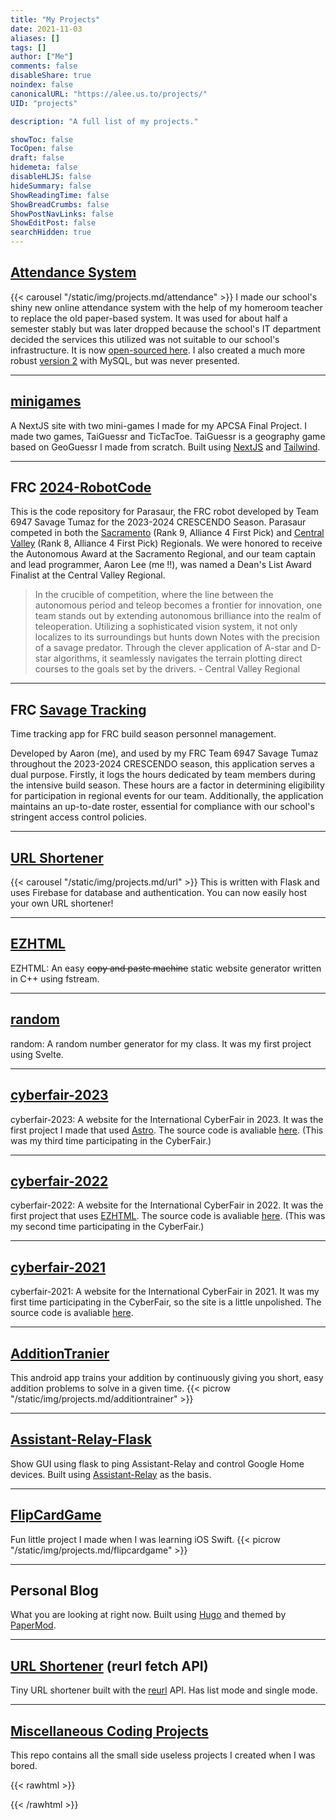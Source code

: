 ```yaml
---
title: "My Projects"
date: 2021-11-03
aliases: []
tags: []
author: ["Me"]
comments: false
disableShare: true
noindex: false
canonicalURL: "https://alee.us.to/projects/"
UID: "projects"

description: "A full list of my projects."

showToc: false
TocOpen: false
draft: false
hidemeta: false
disableHLJS: false
hideSummary: false
ShowReadingTime: false
ShowBreadCrumbs: false
ShowPostNavLinks: false
ShowEditPost: false
searchHidden: true
---
```


## [Attendance System](https://github.com/aaronleetw/Attendance)
{{< carousel "/static/img/projects.md/attendance" >}}
I made our school's shiny new online attendance system with the help of my homeroom teacher to replace the old paper-based system. It was used for about half a semester stably but was later dropped because the school's IT department decided the services this utilized was not suitable to our school's infrastructure. It is now [open-sourced here](https://github.com/aaronleetw/Attendance). I also created a much more robust [version 2](https://github.com/aaronleetw/Attendance/tree/v2) with MySQL, but was never presented.

----

## [minigames](https://apcs.pages.dev)

A NextJS site with two mini-games I made for my APCSA Final Project. I made two games, TaiGuessr and TicTacToe. TaiGuessr is a geography game based on GeoGuessr I made from scratch. Built using [NextJS](https://nextjs.org/) and [Tailwind](https://tailwindcss.com/).

----

## FRC [2024-RobotCode](https://github.com/savagetumaz6947/2024-RobotCode)

This is the code repository for Parasaur, the FRC robot developed by Team 6947 Savage Tumaz for the 2023-2024 CRESCENDO Season. Parasaur competed in both the [Sacramento](https://www.thebluealliance.com/event/2024cada) (Rank 9, Alliance 4 First Pick) and [Central Valley](https://www.thebluealliance.com/event/2024cafr) (Rank 8, Alliance 4 First Pick) Regionals. We were honored to receive the Autonomous Award at the Sacramento Regional, and our team captain and lead programmer, Aaron Lee (me !!), was named a Dean's List Award Finalist at the Central Valley Regional.

> In the crucible of competition, where the line between the autonomous period and teleop becomes a frontier for innovation, one team stands out by extending autonomous brilliance into the realm of teleoperation. Utilizing a sophisticated vision system, it not only localizes to its surroundings but hunts down Notes with the precision of a savage predator. Through the clever application of A-star and D-star algorithms, it seamlessly navigates the terrain plotting direct courses to the goals set by the drivers. - Central Valley Regional

----

## FRC [Savage Tracking](https://github.com/aaronleetw/savage-tracking)

Time tracking app for FRC build season personnel management.

Developed by Aaron (me), and used by my FRC Team 6947 Savage Tumaz throughout the 2023-2024 CRESCENDO season, this application serves a dual purpose. Firstly, it logs the hours dedicated by team members during the intensive build season. These hours are a factor in determining eligibility for participation in regional events for our team. Additionally, the application maintains an up-to-date roster, essential for compliance with our school's stringent access control policies.

----

## [URL Shortener](https://github.com/aaronleetw/URL_Shortener)
{{< carousel "/static/img/projects.md/url" >}}
This is written with Flask and uses Firebase for database and authentication. You can now easily host your own URL shortener!

----

## [EZHTML](https://github.com/aaronleetw/EZHTML)
EZHTML: An easy ~~copy and paste machine~~ static website generator written in C++ using fstream.

----

## [random](https://github.com/aaronleetw/random)
random: A random number generator for my class. It was my first project using Svelte.

----

## [cyberfair-2023](https://coral.pages.dev)
cyberfair-2023: A website for the International CyberFair in 2023. It was the first project I made that used [Astro](https://astro.build/). The source code is avaliable [here](https://github.com/aaronleetw/cyberfair-2023). (This was my third time participating in the CyberFair.)


----

## [cyberfair-2022](https://pottery.pages.dev)
cyberfair-2022: A website for the International CyberFair in 2022. It was the first project that uses [EZHTML](https://github.com/aaronleetw/EZHTML). The source code is avaliable [here](https://github.com/aaronleetw/cyberfair-2022). (This was my second time participating in the CyberFair.)

----

## [cyberfair-2021](https://restorer.pages.dev/index.htm)
cyberfair-2021: A website for the International CyberFair in 2021. It was my first time participating in the CyberFair, so the site is a little unpolished. The source code is avaliable [here](https://github.com/aaronleetw/cyberfair-2021).

----

## [AdditionTranier](https://github.com/aaronleetw/AdditionTrainer)
This android app trains your addition by continuously giving you short, easy addition problems to solve in a given time.
{{< picrow "/static/img/projects.md/additiontrainer" >}}

----

## [Assistant-Relay-Flask](https://github.com/aaronleetw/Assistant-Relay-Flask)
Show GUI using flask to ping Assistant-Relay and control Google Home devices.
Built using [Assistant-Relay](https://github.com/greghesp/assistant-relay) as the basis.

----

## [FlipCardGame](https://github.com/aaronleetw/FlipCardGame)
Fun little project I made when I was learning iOS Swift.
{{< picrow "/static/img/projects.md/flipcardgame" >}}

----

## Personal Blog
What you are looking at right now. Built using [Hugo](https://gohugo.io) and themed by [PaperMod](https://github.com/adityatelange/hugo-PaperMod).

----

## [URL Shortener](/s.html) (reurl fetch API)
Tiny URL shortener built with the [reurl](https://reurl.cc) API. Has list mode and single mode.

----

## [Miscellaneous Coding Projects](https://github.com/aaronleetw/Coding-Projects)
This repo contains all the small side useless projects I created when I was bored.

{{< rawhtml >}}
<style>
    body {
        background-color: var(--code-bg);
    }
</style>
{{< /rawhtml >}}